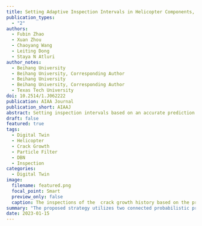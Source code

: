 ```yaml
---
title: Setting Adaptive Inspection Intervals in Helicopter Components, Based on a Digital-Twin
publication_types:
  - "2"
authors:
  - Fubin Zhao
  - Xuan Zhou
  - Chaoyang Wang
  - Leiting Dong
  - Staya N Atluri
author_notes:
  - Beihang University
  - Beihang University, Corresponding Author
  - Beihang University
  - Beihang University, Corresponding Author
  - Texas Tech University
doi: 10.2514/1.J062222
publication: AIAA Journal
publication_short: AIAAJ
abstract: Setting inspection intervals based on an accurate prediction of fatigue crack sizes is essential for sustaining the integrity of aeronautical structures. However, the fatigue crack growth and its prognosis are affected by various uncertainties, which makes the current inspection strategy with fixed intervals challenging in managing the aircraft with diverse damage states in a fleet. In this study, an intelligent crack inspection strategy is proposed based on a digital twin, in which a reduced-order fracture mechanics simulation methodology, a validated fatigue crack growth model, and the historical crack length inspection results are integrated into a dynamic Bayesian network. The proposed strategy utilizes two connected probabilistic processes, which conduct the diagnosis/prognosis and calculate the inspection intervals, respectively, to adaptively set the inspection intervals according to the updating of the digital twin model. The proposed inspection strategy is demonstrated by the various crack growth histories of a helicopter component and benchmarked against several baselines. The results show that the probability of failure (PoF) can be kept below the threshold, even though the initial crack size and the crack growth parameters are underestimated in the prior distribution. Further applications on more realistic aircraft structures will be carried out in the future.
draft: false
featured: true
tags:
  - Digital Twin
  - Helicopter
  - Crack Growth
  - Particle Filter
  - DBN
  - Inspection
categories:
  - Digital Twin
image:
  filename: featured.png
  focal_point: Smart
  preview_only: false
  caption: The inspections of the  crack growth history based on the proposed crack inspection strategy
summary: "The proposed strategy utilizes two connected probabilistic processes, which conduct the diagnosis/prognosis and calculate the inspection intervals, respectively, to adaptively set the inspection intervals according to the updating of the digital twin model."
date: 2023-01-15
---
```

